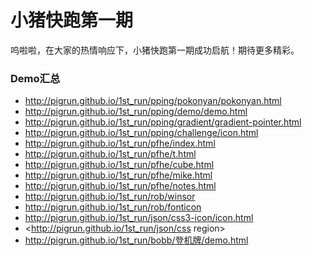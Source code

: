小猪快跑第一期
=======

呜啦啦，在大家的热情响应下，小猪快跑第一期成功启航！期待更多精彩。


### Demo汇总

- http://pigrun.github.io/1st_run/pping/pokonyan/pokonyan.html
- http://pigrun.github.io/1st_run/pping/demo/demo.html
- http://pigrun.github.io/1st_run/pping/gradient/gradient-pointer.html
- http://pigrun.github.io/1st_run/pping/challenge/icon.html
- http://pigrun.github.io/1st_run/pfhe/index.html
- http://pigrun.github.io/1st_run/pfhe/t.html
- http://pigrun.github.io/1st_run/pfhe/cube.html
- http://pigrun.github.io/1st_run/pfhe/mike.html
- http://pigrun.github.io/1st_run/pfhe/notes.html
- http://pigrun.github.io/1st_run/rob/winsor
- http://pigrun.github.io/1st_run/rob/fonticon
- http://pigrun.github.io/1st_run/json/css3-icon/icon.html
- <http://pigrun.github.io/1st_run/json/css region>
- http://pigrun.github.io/1st_run/bobb/登机牌/demo.html
